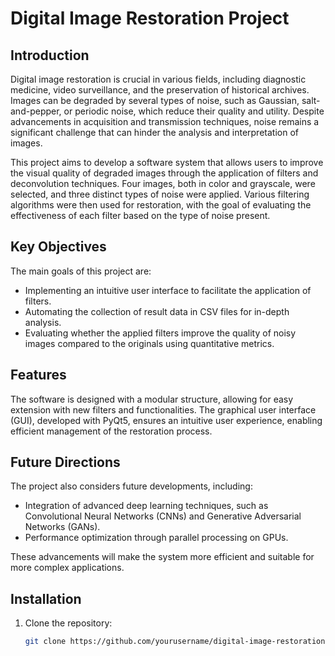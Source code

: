 # Digital Image Restoration Project

## Introduction

Digital image restoration is crucial in various fields, including diagnostic medicine, video surveillance, and the preservation of historical archives. Images can be degraded by several types of noise, such as Gaussian, salt-and-pepper, or periodic noise, which reduce their quality and utility. Despite advancements in acquisition and transmission techniques, noise remains a significant challenge that can hinder the analysis and interpretation of images.

This project aims to develop a software system that allows users to improve the visual quality of degraded images through the application of filters and deconvolution techniques. Four images, both in color and grayscale, were selected, and three distinct types of noise were applied. Various filtering algorithms were then used for restoration, with the goal of evaluating the effectiveness of each filter based on the type of noise present.

## Key Objectives

The main goals of this project are:

- Implementing an intuitive user interface to facilitate the application of filters.
- Automating the collection of result data in CSV files for in-depth analysis.
- Evaluating whether the applied filters improve the quality of noisy images compared to the originals using quantitative metrics.

## Features

The software is designed with a modular structure, allowing for easy extension with new filters and functionalities. The graphical user interface (GUI), developed with PyQt5, ensures an intuitive user experience, enabling efficient management of the restoration process.

## Future Directions

The project also considers future developments, including:

- Integration of advanced deep learning techniques, such as Convolutional Neural Networks (CNNs) and Generative Adversarial Networks (GANs).
- Performance optimization through parallel processing on GPUs.

These advancements will make the system more efficient and suitable for more complex applications.

## Installation

1. Clone the repository:
   ```bash
   git clone https://github.com/yourusername/digital-image-restoration.git
